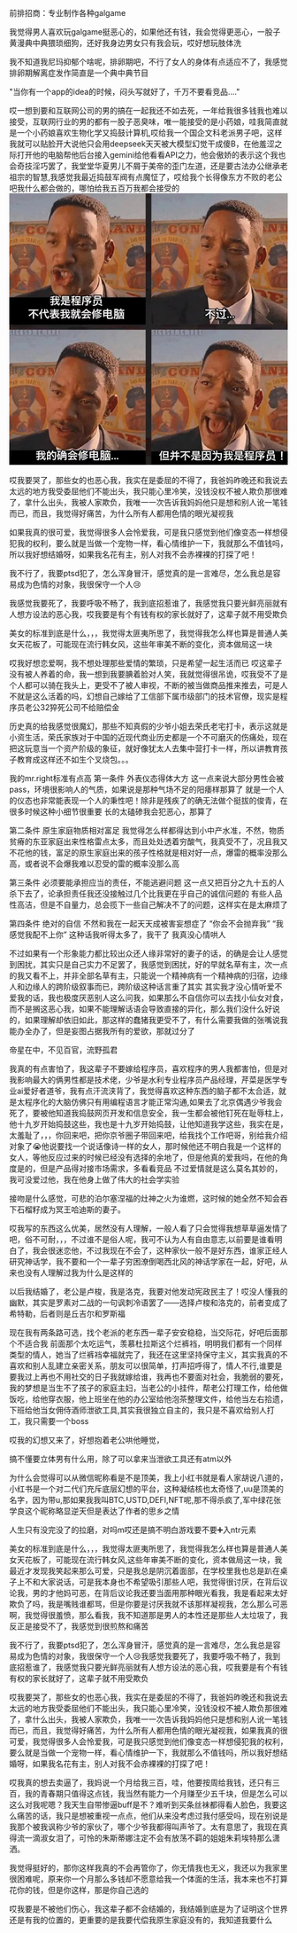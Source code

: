 前排招商：专业制作各种galgame

我觉得男人喜欢玩galgame挺恶心的，如果他还有钱，我会觉得更恶心，一股子黄漫典中典猥琐细狗，还好我身边男女只有我会玩，哎好想玩肢体洗

我不知道我尼玛抑郁个啥呢，排卵期吧，不行了女人的身体有点适应不了，我感觉排卵期解离症发作简直是一个典中典节目

"当你有一个app的idea的时候，闷头写就好了，千万不要看竞品...."

哎一想到要和互联网公司的男的搞在一起我还不如去死，一年给我很多钱我也难以接受，互联网行业的男的都有一股子恶臭味，唯一能接受的是小药娘，哇我简直就是一个小药娘喜欢生物化学又捣鼓计算机,哎给我一个国企文科老派男子吧，这样我就可以贴脸开大说他只会用deepseek天天被大模型幻觉干成傻B，在他羞涩之际打开他的电脑帮他后台接入gemini给他看看API之力，他会傲娇的表示这个我也会奇技淫巧罢了，我堂堂华夏男儿不屑于美帝的歪门左道，还是要古法办公继承老祖宗的智慧,我感觉我最近捣鼓军阀有点魔怔了，哎给我个长得像东方不败的老公吧我什么都会做的，哪怕给我五百万我都会接受的
![alt text](image-10.png)

哎我要哭了，那些女的也恶心我，我实在是委屈的不得了，我爸妈昨晚还和我说去太远的地方我受委屈他们不能出头，我只能心里冷笑，没钱没权不被人欺负那很难了，拿什么出头，我被人家欺负，我唯一一次告诉我妈妈他只是想和别人讹一笔钱而已，而且，我觉得好痛苦，为什么所有人都用色情的眼光凝视我

如果我真的很可爱，我觉得很多人会怜爱我，可是我只感觉到他们像变态一样想侵犯我的权利，要么就是当做一个宠物一样，看心情维护一下，我就那么不值钱吗，所以我好想结婚呀，如果我名花有主，别人对我不会赤裸裸的打探了吧！

我不行了，我要ptsd犯了，怎么浑身冒汗，感觉真的是一言难尽，怎么我总是容易成为色情的对象，我很保守一个人😢

我感觉我要死了，我要呼吸不畅了，我到底招惹谁了，我感觉我只要光鲜亮丽就有人想方设法的恶心我，哎我要是有个有钱有权的家长就好了，这辈子就不用受欺负

美女的标准到底是什么，，，我觉得太匪夷所思了，我觉得我怎么样也算是普通人美女天花板了，可能现在流行韩女风，这些年审美不断的变化，资本做局这一块

哎我好想恋爱啊，我不想处理那些爱情的繁琐，只是希望一起生活而已
哎这辈子没有被人养着的命，我一想到我要腆着脸对人笑，我就觉得很吊诡，哎我受不了是个人都可以骑在我头上，更受不了被人审视，不断的被当做商品推来推去，可是人不就是这么活着的吗，幻想自己嫁给了工信部下属市级部门的技术官僚，现实是程序员老公32猝死公司不给赔偿金

历史真的给我感觉很魔幻，那些不知真假的少爷小姐去荣氏老宅打卡，表示这就是小资生活，荣氏家族对于中国的近现代商业历史都是一个不可磨灭的伤痛处，现在把这玩意当一个资产阶级的象征，就好像犹太人去集中营打卡一样，所以讲教育孩子教育成这样还不如生个叉烧包。。。

我的mr.right标准有点高 
第一条件 外表仪态得体大方 这一点来说大部分男性会被pass，环境很影响人的气质，如果说是那种气场不足的阳痿样那算了 
就是一个人的仪态也非常能表现一个人的秉性吧！除非是残疾了的确无法做个挺拔的俊青，在很多时候这种小细节很重要
长的太磕碜我会犯恶心，那算了

第二条件
原生家庭物质相对富足
我觉得怎么样都得达到小中产水准，不然，物质贫瘠的东亚家庭出来性格雷点太多，而且处处透着穷酸气，我真受不了，况且我又不花他的钱，富足的原生家庭出来的孩子性格就是相对好一点，爆雷的概率没那么高，或者说不会爆我难以忍受的雷的概率没那么高

第三条件
必须要能承担应当的责任，不能逃避问题
这一点又把百分之九十五的人杀下去了，论承担责任我还没接触过几个比我更在乎自己的诚信问题的
有些人品性高洁，但是不自量力，总会揽下一些自己解决不了的问题，这样实在是太麻烦了

第四条件
绝对的自信
不然和我在一起天天成被害妄想症了
“你会不会抛弃我”
“我感觉我配不上你”
这种话我听得太多了，我干了
我真没心情哄人

不过如果有一个形象能力都比较出众还人缘非常好的妻子的话，的确是会让人感觉到困扰，其实只是自己实力不足罢了，我感觉到困扰，好的早就名草有主，次一点的我又看不上，并非全部名草有主，只能说一个精神病有一个精神病的归宿，边缘人和边缘人的跨阶级叙事而已，跨阶级这种话言重了其实
其实我才没心情听爱不爱我的话，我也极度厌恶别人这么问我，如果那么不自信你可以去找小仙女对食，而不是搁这恶心我，如果不能理解话语会导致直接的异化，那么我们没什么好说的，如果理解却依旧如此，那这样的蠢猪我更受不了，有什么需要我做的张嘴说我能办全办了，但是妄图占据我所有的爱欲，那就过分了

帝星在中，不见百官，流野孤君

我真的有点害怕了，我这辈子不要嫁给程序员，喜欢程序的男人我都害怕，但是对我影响最大的俩男性都是技术佬，少爷是水利专业程序员产品经理，芹菜是医学专业ai爱好者道爷，我有点汗流浃背了，我觉得喜欢这种东西的脑子都不太合适，就是太程序化的大脑仿佛只有用编程语言才能正常沟通,如果去了北京偶遇少爷我会死了，要被他知道我捣鼓网页开发和信息安全，我一生都会被他钉死在耻辱柱上，他十九岁开始捣鼓这些，我也是十九岁开始捣鼓，让他知道我学这些，我实在是，太羞耻了，，，你回来吧，把你京爷圈子带回来吧，给我找个工作吧哥，别给我介绍对象了😭他说要找一个说话像诗一样的女人，那时候他还不明白我是一个这样的女人，等他反应过来的时候已经没有选择的余地了，但是他真的爱我吗，在他的角度是的，但是产品得对接市场需求，多看看竞品
不过爱情就是这么莫名其妙的，我可没爱过他，我在他身上做了伟大的社会学实验

接吻是什么感觉，可悲的泊尔塞涅福的灶神之火为谁燃，这时候的她全然不知会吞下石榴籽成为冥王哈迪斯的妻子。

哎我写的东西这么优美，居然没有人理解，一般人看了只会觉得我想草草逼发情了吧，俗不可耐，，，不过谁不是俗人呢，我可不认为人有自由意志,以前要是谁看明白了，我会很迷恋他，不过我现在不会了，这种家伙一般不是好东西，谁家正经人研究神话学，我不要和一个一辈子穷困潦倒喝西北风的神话学家在一起，好吧，从来也没有人理解过我为什么是这样的

以后我结婚了，老公是卢梭，我是洛克，我要对他发动宪政民主了！哎没人懂我的幽默，其实是罗素对二战的一句讽刺冷语罢了——选择卢梭和洛克的，前者变成了希特勒，后者则是丘吉尔和罗斯福

现在我有两条路可选，找个老派的老东西一辈子安安稳稳，当交际花，好吧后面那个不适合我 前面那个太吃运气，羡慕杜拉斯这个烂裤裆，明明我们都有一个同样类型的情人，她当了烂裤裆幸福就完了，我还在这里坚持保守主义，其实我真的不喜欢和别人乱建立亲密关系，朋友可以很简单，打声招呼得了，情人不行,谁要是要我过上再也不用社交的日子我就嫁给谁，我再也不要面对社会，我脆弱的要死，我的梦想是当生不了孩子的家庭主妇，当老公的小挂件，帮老公打理工作，给他做饭吃，给他穿衣服，他上班坐在他的办公室给他泡茶整理文件，给他当左右拾遗，下班给他当女佣侍酒师泄欲工具,其实我很独立自主的，我只是不喜欢给别人打工，我只需要一个boss

哎我的幻想又来了，好想抱着老公哄他睡觉，

搞不懂要立体男有什么用，除了可以拿来当泄欲工具还有atm以外

为什么会觉得可以从微信昵称看是不是顶美，我上小红书就是看人家胡说八道的，小红书是一个对二代们充斥底层幻想的平台，这种凝结核也太奇怪了,uu是顶美的名字，因为带u,那如果我我叫BTC,USTD,DEFI,NFT呢,那不得杀疯了,军中绿花张学良这个昵称略显逆天但是表达了作者的思乡之情

人生只有没完没了的拉磨，对吗m哎还是搞不明白游戏要不要➕入ntr元素

美女的标准到底是什么，，，我觉得太匪夷所思了，我觉得我怎么样也算是普通人美女天花板了，可能现在流行韩女风,这些年审美不断的变化，资本做局这一块，我最近才发现我笑起来那么可爱，只是我总是阴沉着面部，在学校里我也总是趴在桌子上不和大家说话，可是我本身也不希望吸引那些人吧，我觉得很讨厌，在背后议论我，男的才他妈可恶，在背后议论我还要当面用那种眼光看我，我是看起来太好欺负了吗，我是嘴贱谁都骂，但是你要是讨厌我就不该那样凝视我，怎么那么可恶啊，我觉得很羞愤，那么看我，我不知道那是男人的本性还是那些人太垃圾了，我反正是接受不了，我感觉到很煎熬和痛苦

我不行了，我要ptsd犯了，怎么浑身冒汗，感觉真的是一言难尽，怎么我总是容易成为色情的对象，我很保守一个人😢我感觉我要死了，我要呼吸不畅了，我到底招惹谁了，我感觉我只要光鲜亮丽就有人想方设法的恶心我，哎我要是有个有钱有权的家长就好了，这辈子就不用受欺负

哎我要哭了，那些女的也恶心我，我实在是委屈的不得了，我爸妈昨晚还和我说去太远的地方我受委屈他们不能出头，我只能心里冷笑，没钱没权不被人欺负那很难了，拿什么出头，我被人家欺负，我唯一一次告诉我妈妈他只是想和别人讹一笔钱而已，而且，我觉得好痛苦，为什么所有人都用色情的眼光凝视我，如果我真的很可爱，我觉得很多人会怜爱我，可是我只感觉到他们像变态一样想侵犯我的权利，要么就是当做一个宠物一样，看心情维护一下，我就那么不值钱吗，所以我好想结婚呀，如果我名花有主，别人对我不会赤裸裸的打探了吧！

哎我真的想去卖逼了，我妈说一个月给我三百，哇，他要按周给我钱，还只有三百，我的青春期只值得这点钱，我当然有能力一个月赚至少五千块，但是怎么可以这么对我呢嗯？我天生自带惨逼buff是不？难听到买条丝袜都得看人脸色，我要这么痛苦的话，我只是想被重视一点点，他们从来没考虑过我付感受吗，现在别说是我那个被我讽称少爷的家伙了，哪个少爷我都得叫声爷了。太有意思了，我现在真得流一滴淑女泪了，可怜的朱斯蒂娜注定不会有放荡不羁的姐姐朱莉埃特那么潇洒。

我觉得挺好的，那你这样我真的不会再管你了，你无情我也无义，我还以为我家里很困难呢，原来你一个月那么多钱却不愿意给我一个体面的生活，我本来也不打算花你的钱，但是你这样，那是你自己选的

哎我要是不被他们伤心，我这辈子都不会结婚的，我结婚到底是为了证明这个世界还是有我的位置的，更重要的是我要代偿我原生家庭没有的，我知道我要什么